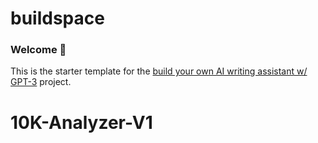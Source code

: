 # buildspace 
### Welcome 👋
This is the starter template for the [build your own AI writing assistant w/ GPT-3](https://buildspace.so/builds/ai-writer) project.
# 10K-Analyzer-V1
